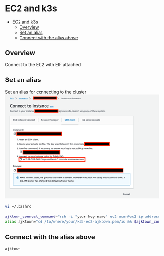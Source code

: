 # EC2 and k3s

<!-- TOC -->

- [EC2 and k3s](#ec2-and-k3s)
  - [Overview](#overview)
  - [Set an alias](#set-an-alias)
  - [Connect with the alias above](#connect-with-the-alias-above)

<!-- /TOC -->

## Overview

Connect to the EC2 with EIP attached

## Set an alias
Set an alias for connecting to the cluster
![copy_instance_address](./assets/copy_instance_address.png)

```sh
vi ~/.bashrc

ajktown_connect_command="ssh -i "your-key-name" ec2-user@ec2-ip-address-here.ap-northeast-1.compute.amazonaws.com"
alias ajktown="cd /to/where/your/k3s-ec2-ajktown.pem/is && $ajktown_connect_command"
```

## Connect with the alias above

```sh
ajktown
```
